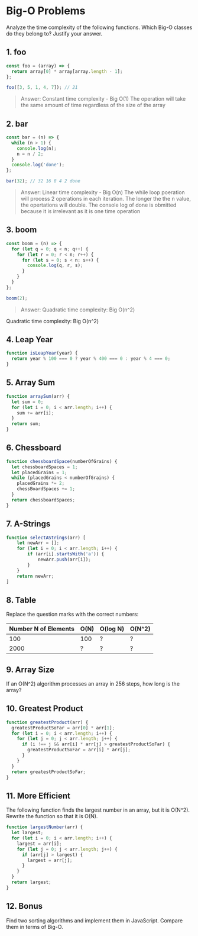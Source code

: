 # Big-O Problems

Analyze the time complexity of the following functions. Which Big-O classes do they belong to? Justify your answer.

## 1. foo

```javascript
const foo = (array) => {
  return array[0] * array[array.length - 1];
};

foo([3, 5, 1, 4, 7]); // 21
```

> Answer: Constant time complexity - Big O(1)
> The operation will take the same amount of time regardless of the size of the array

## 2. bar

```javascript
const bar = (n) => {
  while (n > 1) {
    console.log(n);
    n = n / 2;
  }
  console.log('done');
};

bar(32); // 32 16 8 4 2 done
```

> Answer: Linear time complexity - Big O(n)
> The while loop poeration will process 2 operations in each iteration. The longer the the n value, the opertations will double. The console log of done is obmitted because it is irrelevant as it is one time operation

## 3. boom

```javascript
const boom = (n) => {
  for (let q = 0; q < n; q++) {
    for (let r = 0; r < n; r++) {
      for (let s = 0; s < n; s++) {
        console.log(q, r, s);
      }
    }
  }
};

boom(2);
```

> Answer: Quadratic time complexity: Big O(n^2)

Quadratic time complexity: Big O(n^2)

## 4. Leap Year

```javascript
function isLeapYear(year) {
  return year % 100 === 0 ? year % 400 === 0 : year % 4 === 0;
}
```

## 5. Array Sum

```javascript
function arraySum(arr) {
  let sum = 0;
  for (let i = 0; i < arr.length; i++) {
    sum += arr[i];
  }
  return sum;
}
```

## 6. Chessboard

```javascript
function chessboardSpace(numberOfGrains) {
  let chessboardSpaces = 1;
  let placedGrains = 1;
  while (placedGrains < numberOfGrains) {
    placedGrains *= 2;
    chessBoardSpaces += 1;
  }
  return chessboardSpaces;
}
```

## 7. A-Strings

```javascript
function selectAStrings(arr) [
    let newArr = [];
    for (let i = 0; i < arr.length; i++) {
        if (arr[i].startsWith('a')) {
            newArr.push(arr[i]);
        }
    }
    return newArr;
]
```

## 8. Table

Replace the question marks with the correct numbers:

| Number N of Elements | O(N) | O(log N) | O(N^2) |
| -------------------- | ---- | -------- | ------ |
| 100                  | 100  | ?        | ?      |
| 2000                 | ?    | ?        | ?      |

## 9. Array Size

If an O(N^2) algorithm processes an array in 256 steps, how long is the array?

## 10. Greatest Product

```javascript
function greatestProduct(arr) {
  greatestProductSoFar = arr[0] * arr[1];
  for (let i = 0; i < arr.length; i++) {
    for (let j = 0; j < arr.length; j++) {
      if (i !== j && arr[i] * arr[j] > greatestProductSoFar) {
        greatestProductSoFar = arr[i] * arr[j];
      }
    }
  }
  return greatestProductSoFar;
}
```

## 11. More Efficient

The following function finds the largest number in an array, but it is O(N^2). Rewrite the function so that it is O(N).

```javascript
function largestNumber(arr) {
  let largest;
  for (let i = 0; i < arr.length; i++) {
    largest = arr[i];
    for (let j = 0; j < arr.length; j++) {
      if (arr[j] > largest) {
        largest = arr[j];
      }
    }
  }
  return largest;
}
```

## 12. Bonus

Find two sorting algorithms and implement them in JavaScript. Compare them in terms of Big-O.
